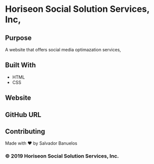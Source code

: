 # Horiseon Social Solution Services, Inc,

## Purpose
A website that offers social media optimazation services,

## Built With
* HTML
* CSS

## Website


## GitHub URL


## Contributing
Made with ❤️ by Salvador Banuelos

### © 2019 Horiseon Social Solution Services, Inc.